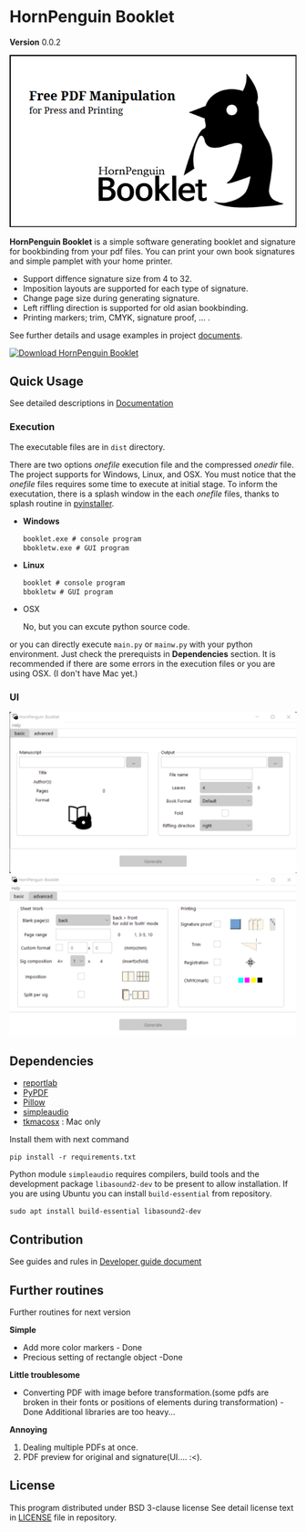 # HornPenguin Booklet

**Version** 0.0.2

<p align="center">
  <img src="./documents/_static/main.png">
</p>

**HornPenguin Booklet** is a simple software generating booklet and signature for bookbinding from your pdf files.
You can print your own book signatures and simple pamplet with your home printer.

* Support diffence signature size from 4 to 32.
* Imposition layouts are supported for each type of signature.
* Change page size during generating signature.
* Left riffling direction is supported for old asian bookbinding.
* Printing markers; trim, CMYK, signature proof, ... .

See further details and usage examples in project [documents](https://docs.hornpenguin.com/projects/booklet/). 

[![Download HornPenguin Booklet](https://a.fsdn.com/con/app/sf-download-button)](https://sourceforge.net/projects/hornpenguinbooklet/files/latest/download)



## Quick Usage

See detailed descriptions in [Documentation](https://docs.hornpenguin.com/projects/booklet/en/latest/) 

### Execution

The executable files are in `dist` directory. 

There are two options *onefile* execution file and the compressed *onedir* file. The project supports for Windows, Linux, and OSX.
You must notice that the *onefile* files requires some time to execute at initial stage. To inform the executation, there is a splash window in the each *onefile* files, thanks to splash routine in [pyinstaller](https://pyinstaller.org/en/stable/).

* **Windows**

  ```
  booklet.exe # console program
  bbokletw.exe # GUI program
  ```

* **Linux**
  ```
  booklet # console program
  bbokletw # GUI program
  ```
* OSX

  No, but you can excute python source code.

or you can directly execute `main.py` or `mainw.py` with your python environment. Just check the prerequists in **Dependencies** section.
It is recommended if there are some errors in the execution files or you are using OSX. (I don't have Mac yet.)


### UI

<p align="center">
  <img src="images/ui_windows.png">
  <img src="images/ui__advanced_windows.png">
</p>


## Dependencies

* [reportlab](https://www.reportlab.com/)
* [PyPDF](https://pypdf.readthedocs.io/)
* [Pillow](https://pillow.readthedocs.io/en/stable/)
* [simpleaudio](https://simpleaudio.readthedocs.io/en/latest/)
* [tkmacosx](https://pypi.org/project/tkmacosx/) : Mac only

Install them with next command

```
pip install -r requirements.txt
```

Python module `simpleaudio` requires compilers, build tools and the
development package `libasound2-dev` to be present to allow installation.
If you are using Ubuntu you can install `build-essential` from repository.

```
sudo apt install build-essential libasound2-dev
```

## Contribution

See guides and rules in [Developer guide document](https://docs.hornpenguin.com/projects/booklet/en/latest/develop/guide.html)

## Further routines

Further routines for next version

**Simple**

* Add more color markers - Done
* Precious setting of rectangle object -Done

**Little troublesome**

* Converting PDF with image before transformation.(some pdfs are broken in their fonts or positions of elements during transformation) -Done
  Additional libraries are too heavy...

**Annoying**

1. Dealing multiple PDFs at once.
2. PDF preview for original and signature(UI.... :<).

## License

This program distributed under BSD 3-clause license
See detail license text in [LICENSE](LICENSE) file in repository.
